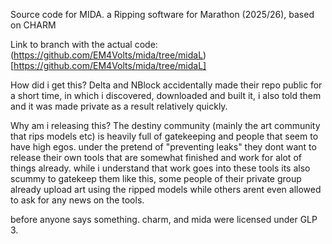 Source code for MIDA. a Ripping software for Marathon (2025/26), based on CHARM 

Link to branch with the actual code:
(https://github.com/EM4Volts/mida/tree/midaL)[https://github.com/EM4Volts/mida/tree/midaL]


How did i get this?
Delta and NBlock accidentally made their repo public for a short time, in which i discovered, downloaded and built it, i also told them and it was made private as a result relatively quickly.

Why am i releasing this?
The destiny community (mainly the art community that rips models etc) is heavily full of gatekeeping and people that seem to have high egos.
under the pretend of "preventing leaks" they dont want to release their own tools that are somewhat finished and work for alot of things already.
while i understand that work goes into these tools its also scummy to gatekeep them like this, some people of their private group already upload art using the ripped models while others arent even allowed to ask for any news on the tools.

before anyone says something. charm, and mida were licensed under GLP 3.
